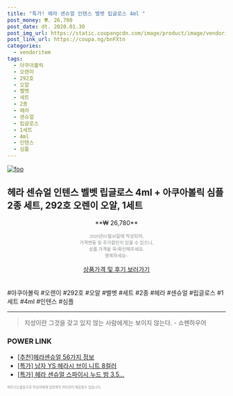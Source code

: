 ```yaml
--- 
title: "특가! 헤라 센슈얼 인텐스 벨벳 립글로스 4ml " 
post_money: ₩. 26,780 
post_date: dt. 2020.01.30 
post_img_url: https://static.coupangcdn.com/image/product/image/vendoritem/2019/06/10/4888590846/3479e84d-9fa8-41dd-aae5-df1592cecc2d.jpg 
post_link_url: https://coupa.ng/bnFXtn 
categories: 
  - vendoritem 
tags: 
  - 아쿠아볼릭 
  - 오렌이 
  - 292호 
  - 오알 
  - 벨벳 
  - 세트 
  - 2종 
  - 헤라 
  - 센슈얼 
  - 립글로스 
  - 1세트 
  - 4ml 
  - 인텐스 
  - 심플 
--- 
```

[![foo](https://static.coupangcdn.com/image/product/image/vendoritem/2019/06/10/4888590846/3479e84d-9fa8-41dd-aae5-df1592cecc2d.jpg)](https://coupa.ng/bnFXtn) 

## 헤라 센슈얼 인텐스 벨벳 립글로스 4ml + 아쿠아볼릭 심플 2종 세트, 292호 오렌이 오알, 1세트 
<p style="text-align: center;">**₩ 26,780**</p> 
<p style="text-align: center;"><span style="color: #898c8f; font-family: Georgia,Times,serif; font-size: 0.75em;">2020년01월30일에 작성되어, <br>가격변동 및 추가할인이 있을 수 있으니,<br> 상품 가격을 꼭!확인해주세요.<br>행복하세요~</span> 
</p>	 
<div markdown="0" style="text-align: center;"><a href="https://coupa.ng/bnFXtn" class="btn btn--success">상품가격 및 후기 보러가기</a></div> 
<br><br> 
  #아쿠아볼릭 #오렌이 #292호 #오알 #벨벳 #세트 #2종 #헤라 #센슈얼 #립글로스 #1세트 #4ml #인텐스 #심플 
<hr> 

> 지성이란 그것을 갖고 있지 않는 사람에게는 보이지 않는다. - 쇼펜하우어 


### POWER LINK

* <a href="https://blog.naver.com/fasyy4321/221789619043" target="_blank">[추천]헤라센슈얼 56가지 정보</a>
* <a href="https://blog.naver.com/an0733/221786308642" target="_blank">[특가] 남자 YS 헤라시 브이 니트 8컬러</a>
* <a href="https://blog.naver.com/an0733/221790330609" target="_blank">[특가] 헤라 센슈얼 스파이시 누드 밤 3.5...</a>

<span style="color: #898c8f; font-family: Georgia,Times,serif; font-size: 0.55em;">파트너스활동으로 작성자에게 일정액의 커미션이 제공될수 있습니다.</span> 
